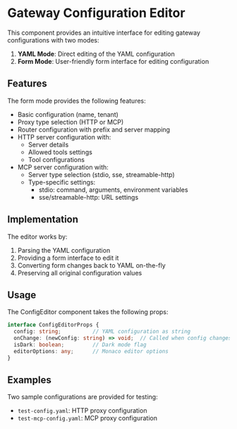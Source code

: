 # Gateway Configuration Editor

This component provides an intuitive interface for editing gateway configurations with two modes:

1. **YAML Mode**: Direct editing of the YAML configuration
2. **Form Mode**: User-friendly form interface for editing configuration

## Features

The form mode provides the following features:

- Basic configuration (name, tenant)
- Proxy type selection (HTTP or MCP)
- Router configuration with prefix and server mapping
- HTTP server configuration with:
  - Server details 
  - Allowed tools settings
  - Tool configurations
- MCP server configuration with:
  - Server type selection (stdio, sse, streamable-http)
  - Type-specific settings:
    - stdio: command, arguments, environment variables
    - sse/streamable-http: URL settings

## Implementation

The editor works by:
1. Parsing the YAML configuration
2. Providing a form interface to edit it
3. Converting form changes back to YAML on-the-fly
4. Preserving all original configuration values

## Usage

The ConfigEditor component takes the following props:

```typescript
interface ConfigEditorProps {
  config: string;          // YAML configuration as string
  onChange: (newConfig: string) => void;  // Called when config changes
  isDark: boolean;         // Dark mode flag
  editorOptions: any;      // Monaco editor options
}
```

## Examples

Two sample configurations are provided for testing:
- `test-config.yaml`: HTTP proxy configuration
- `test-mcp-config.yaml`: MCP proxy configuration 
